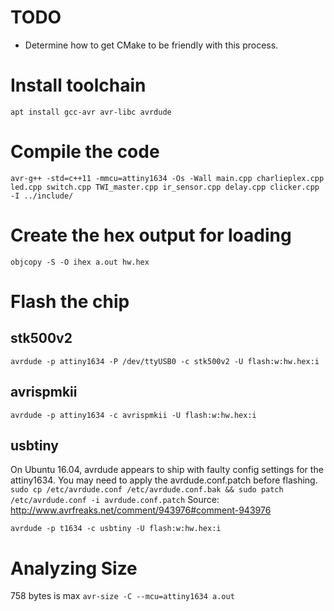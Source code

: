 TODO
====
- Determine how to get CMake to be friendly with this process.

Install toolchain
=================
```apt install gcc-avr avr-libc avrdude```

Compile the code
================
```avr-g++ -std=c++11 -mmcu=attiny1634 -Os -Wall main.cpp charlieplex.cpp led.cpp switch.cpp TWI_master.cpp ir_sensor.cpp delay.cpp clicker.cpp -I ../include/```

Create the hex output for loading
=================================
```objcopy -S -O ihex a.out hw.hex```

Flash the chip
==============
stk500v2
---
```avrdude -p attiny1634 -P /dev/ttyUSB0 -c stk500v2 -U flash:w:hw.hex:i```

avrispmkii
---
```avrdude -p attiny1634 -c avrispmkii -U flash:w:hw.hex:i```

usbtiny
---
On Ubuntu 16.04, avrdude appears to ship with faulty config settings for the attiny1634.  You may need to apply the avrdude.conf.patch before flashing.
```sudo cp /etc/avrdude.conf /etc/avrdude.conf.bak && sudo patch /etc/avrdude.conf -i avrdude.conf.patch```
Source: http://www.avrfreaks.net/comment/943976#comment-943976

```avrdude -p t1634 -c usbtiny -U flash:w:hw.hex:i```

Analyzing Size
==============
758 bytes is max
```avr-size -C --mcu=attiny1634 a.out```
